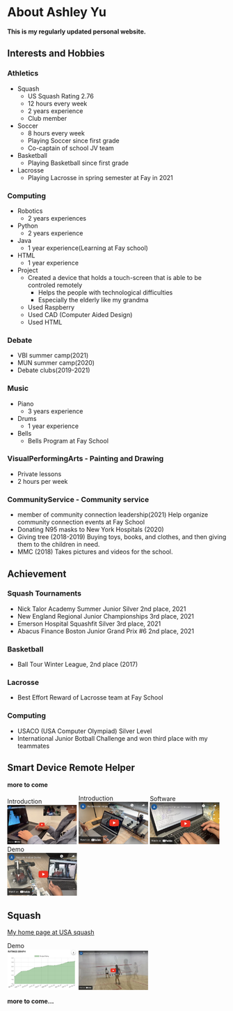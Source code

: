 # About Ashley Yu

**This is my regularly updated personal website.**

## Interests and Hobbies
### Athletics 
 - Squash
   - US Squash Rating 2.76
   - 12 hours every week
   - 2 years experience
   - Club member
 - Soccer
   - 8 hours every week
   - Playing Soccer since first grade
   - Co-captain of school JV team
 - Basketball
   - Playing Basketball since first grade
 - Lacrosse
   - Playing Lacrosse in spring semester at Fay in 2021
 
### Computing
 - Robotics
   - 2 years experiences
 - Python
   - 2 years experience
 - Java
   - 1 year experience(Learning at Fay school)
 - HTML
   - 1 year experience
 - Project
   - Created a device that holds a touch-screen that is able to be controled remotely
     - Helps the people with technological difficulties
     - Especially the elderly like my grandma
   - Used Raspberry
   - Used CAD (Computer Aided Design)
   - Used HTML

### Debate
  - VBI summer camp(2021)
  - MUN summer camp(2020)
  - Debate clubs(2019-2021)

### Music
 - Piano 
   - 3 years experience
 - Drums
   - 1 year experience
- Bells
   - Bells Program at Fay School

### VisualPerformingArts - Painting and Drawing
 - Private lessons
 - 2 hours per week

### CommunityService - Community service 
 - member of community connection leadership(2021) Help organize community connection events at Fay School
 - Donating N95 masks to New York Hospitals (2020)
 - Giving tree (2018-2019)  Buying toys, books, and clothes, and then giving them to the children in need.
 - MMC (2018) Takes pictures and videos for the school.
 
## Achievement
### Squash Tournaments
 - Nick Talor Academy Summer Junior Silver 2nd place, 2021
 - New England Regional Junior Championships 3rd place, 2021
 - Emerson Hospital Squashfit Silver 3rd place, 2021
 - Abacus Finance Boston Junior Grand Prix #6 2nd place, 2021

### Basketball
 - Ball Tour Winter League, 2nd place (2017)

### Lacrosse
 - Best Effort Reward of Lacrosse team at Fay School

### Computing
 - USACO (USA Computer Olympiad) Silver Level
 - International Junior Botball Challenge and won third place with my teammates
 

## Smart Device Remote Helper
**more to come**

<div style="display:inline-block">
  Introduction<br/>
  <a href="http://www.youtube.com/watch?v=MgHjVX39WHY"><img src="images/RemoteHelperHelpGrandma.jpeg" width="160"/></a>
</div>
<div style="display:inline-block">
  Introduction<br/>
  <a href="http://www.youtube.com/watch?v=mzehJWZBZOk"><img src="images/RemoteHelperIntroduction.png" width="160"/></a>
</div>
<div style="display:inline-block">
  Software<br/>
  <a href="http://www.youtube.com/watch?v=KfCu7RD2oZ8"><img src="images/RemoteHelperSoftware.png" width="160"/></a>
</div>
<div style="display:inline-block">
  Demo<br/>
  <a href="http://www.youtube.com/watch?v=TBsu0R_I9vI"><img src="images/RemoteHelperDemo.png" width="160"/></a>
</div>

<br/>

## Squash
<a href="https://clublocker.com/users/381484/home">My home page at USA squash</a><br/>
<div style="display:inline-block">
  Demo<br/>
  <img src="images/AshleySquashRating.png" width="160"/>
</div>
<div style="display:inline-block">
  <br/>
  <a href="http://www.youtube.com/watch?v=GP0QYPf28K4"><img src="images/AshleySquash.jpeg" width="160"/></a>
</div>

**more to come...**

